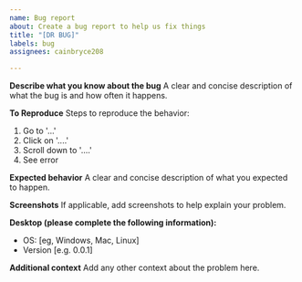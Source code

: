 ```yaml
---
name: Bug report
about: Create a bug report to help us fix things
title: "[DR BUG]"
labels: bug
assignees: cainbryce208

---
```


**Describe what you know about the bug**
A clear and concise description of what the bug is and how often it happens.

**To Reproduce**
Steps to reproduce the behavior:
1. Go to '...'
2. Click on '....'
3. Scroll down to '....'
4. See error

**Expected behavior**
A clear and concise description of what you expected to happen.

**Screenshots**
If applicable, add screenshots to help explain your problem.

**Desktop (please complete the following information):**
 - OS: [eg, Windows, Mac, Linux]
 - Version [e.g. 0.0.1]

**Additional context**
Add any other context about the problem here.
